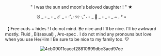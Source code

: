 <div align="center">

" I was the sun and moon's beloved daughter ! " ★

ᗢ _ - _ - _ ☄️ _ - ⋅˚₊‧ ୨୧ ‧₊˚ ⋅ - _ 🌊 _ - _ - _ ~ . ° •

</div>

【 Free cuds + hides ! I do not mind.
Be nice and I'll be nice. I'll be awkward mostly.
Fluid , Bi(sexual) , Aro-spec . I do not mind any pronouns but love when you use He/Him !
Be sure to be nice to my family too. ♡
<div align="center">

![4cb09011caccf28810699dbc3aed97ee](https://media.discordapp.net/attachments/1239607902071816292/1323520033842008074/fe12601a5a0baad496aa06a9625410cf.gif?ex=6774cf95&is=67737e15&hm=44e79d52ebc140421a532e53ff4de7b9bb0c30d611eb2bebb4da41c58b370bea&)


</div>
